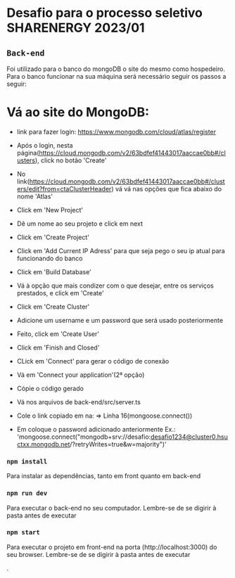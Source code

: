 # Desafio para o processo seletivo SHARENERGY 2023/01


## `Back-end `

Foi utilizado para o banco do mongoDB o site do mesmo como hospedeiro.
Para o banco funcionar na sua máquina será necessário seguir os passos a seguir:

# Vá ao site do MongoDB:

* link para fazer login:
https://www.mongodb.com/cloud/atlas/register

* Após o login, nesta página(https://cloud.mongodb.com/v2/63bdfef41443017aaccae0bb#/clusters),
click no botão 'Create'

* No link(https://cloud.mongodb.com/v2/63bdfef41443017aaccae0bb#/clusters/edit?from=ctaClusterHeader)
vá vá nas opções que fica abaixo do nome 'Atlas'

* Click em 'New Project'

* Dê um nome ao seu projeto e click em next

* Click em 'Create Project'

* Click em 'Add Current IP Adress' para que seja pego o seu ip atual para funcionando do banco

* Click em 'Build Database'

* Vá à opção que mais condizer com o que desejar, entre os serviços prestados, e click em 'Create'

* Click em 'Create Cluster'

* Adicione um username e um password que será usado posteriormente

* Feito, click em 'Create User'

* Click em 'Finish and Closed'

* CLick em 'Connect' para gerar o código de conexão

* Vá em 'Connect your application'(2ª opção)

* Cópie o código gerado

* Vá nos arquivos de back-end/src/server.ts

* Cole o link copiado em na:
 => Linha 16(mongoose.connect())

 * Em <password> coloque o password adicionado anteriormente
 Ex.: 'mongoose.connect("mongodb+srv://desafio:desafio1234@cluster0.hsuctxx.mongodb.net/?retryWrites=true&w=majority")'


### `npm install`

Para instalar as dependências, tanto em front quanto em back-end

### `npm run dev`

Para executar o back-end no seu computador. Lembre-se de se digirir à pasta antes de executar

### `npm start`

Para executar o projeto em front-end na porta (http://localhost:3000) do seu browser. Lembre-se de se digirir à pasta antes de executar

.
